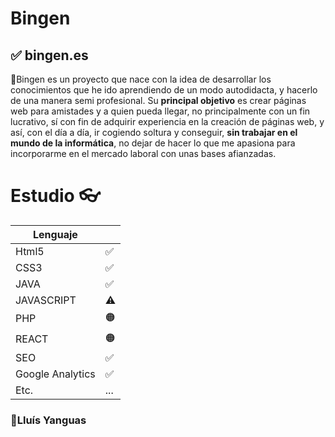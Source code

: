 # Bingen
## ✅ bingen.es

🎈Bingen es un proyecto que nace con la idea de desarrollar los conocimientos que he ido aprendiendo de un modo autodidacta, y hacerlo de una manera semi profesional. Su **principal objetivo** es crear páginas web para amistades y a quien pueda llegar, no principalmente con un fin lucrativo, sí con fin de adquirir experiencia en la creación de páginas web, y así, con el día a día, ir cogiendo soltura y conseguir, **sin trabajar en el mundo de la informática**, no dejar de hacer lo que me apasiona para incorporarme en el mercado laboral con unas bases afianzadas.

# Estudio 👓 
| Lenguaje | |
| ------ | ------ |
| Html5 | ✅ |
| CSS3 | ✅ |
| JAVA | ✅ |
| JAVASCRIPT | ⚠ |
| PHP | 🟠  |
| REACT| 🟠  |
| SEO | ✅ |
| Google Analytics |✅  |
| Etc. | ... |

### 👀Lluís Yanguas
